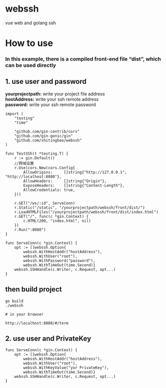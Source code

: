 # webssh

vue web and golang ssh

# How to use

### In this example, there is a compiled front-end file “dist”, which can be used directly

## 1. use user and password

**yourprojectpath:** write your project file address  
**hostAddress:** write your ssh remote address  
**password:** write your ssh remote password

```golang
import (
	"testing"
	"time"

	"github.com/gin-contrib/cors"
	"github.com/gin-gonic/gin"
	"github.com/shitingbao/webssh"
)

func TestSSh(t *testing.T) {
	r := gin.Default()
	//跨域设置
	r.Use(cors.New(cors.Config{
		AllowOrigins:     []string{"http://127.0.0.1", "http://localhost:8080"},
		AllowHeaders:     []string{"Origin"},
		ExposeHeaders:    []string{"Content-Length"},
		AllowCredentials: true,
	}))

	r.GET("/ws/:id", ServeConn)
	r.Static("/static", "/yourprojectpath/webssh/front/dist/")
	r.LoadHTMLFiles("/yourprojectpath/webssh/front/dist/index.html")
	r.GET("/", func(c *gin.Context) {
		c.HTML(200, "index.html", nil)
	})
	r.Run(":8080")
}

func ServeConn(c *gin.Context) {
	opt := []webssh.Option{
		webssh.WithHostAddr("hostAddress"),
		webssh.WithUser("root"),
		webssh.WithPassword("password"),
		webssh.WithTimeOut(time.Second)}
	webssh.SSHHandle(c.Writer, c.Request, opt...)
}
```

## then build project

```
go build
./webssh

# in your browser

http://localhost:8080/#/term
```

## 2. use user and PrivateKey

```golang
func ServeConn(c *gin.Context) {
	opt := []webssh.Option{
		webssh.WithHostAddr("hostAddress"),
		webssh.WithUser("root"),
		webssh.WithKeyValue("yor PrivateKey"),
		webssh.WithTimeOut(time.Second)}
	webssh.SSHHandle(c.Writer, c.Request, opt...)
}
```
